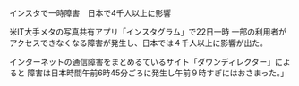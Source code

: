 インスタで一時障害　日本で4千人以上に影響

米IT大手メタの写真共有アプリ「インスタグラム」で22日一時
一部の利用者がアクセスできなくなる障害が発生し、日本では４千人以上に影響が出た。

インターネットの通信障害をまとめるているサイト「ダウンディレクター」によると
障害は日本時間午前6時45分ごろに発生し午前９時すぎにはおさまった。」
